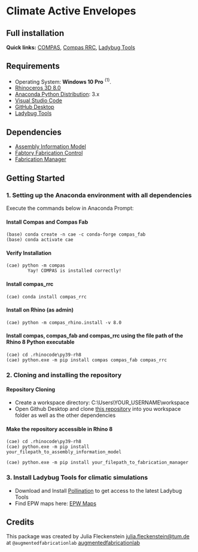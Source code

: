 # Climate Active Envelopes
## Full installation 

**Quick links:** [COMPAS](https://compas.dev/compas/latest/index.html), [Compas RRC](https://compas-rrc.github.io/compas_rrc/latest/), [Ladybug Tools](https://www.ladybug.tools/)

## Requirements

* Operating System: **Windows 10 Pro** <sup>(1)</sup>.
* [Rhinoceros 3D 8.0](https://www.rhino3d.com/)
* [Anaconda Python Distribution](https://www.anaconda.com/download/): 3.x
* [Visual Studio Code](https://code.visualstudio.com/)
* [GitHub Desktop](https://desktop.github.com/)
* [Ladybug Tools](https://docs.pollination.solutions/user-manual/grasshopper-plugin/download-and-install-the-grasshopper-plugin)

## Dependencies

* [Assembly Information Model](https://github.com/augmentedfabricationlab/assembly_information_model)
* [Fabtory Fabrication Control](https://github.com/augmentedfabricationlab/fabtory_fabrication_control)
* [Fabrication Manager](https://github.com/augmentedfabricationlab/fabrication_manager)

## Getting Started

### 1. Setting up the Anaconda environment with all dependencies

Execute the commands below in Anaconda Prompt:

#### Install Compas and Compas Fab

    (base) conda create -n cae -c conda-forge compas_fab
    (base) conda activate cae
    
#### Verify Installation

    (cae) python -m compas
            Yay! COMPAS is installed correctly!

#### Install compas_rrc
    (cae) conda install compas_rrc

#### Install on Rhino (as admin)

    (cae) python -m compas_rhino.install -v 8.0

#### Install compas, compas_fab and compas_rrc using the file path of the Rhino 8 Python executable

    (cae) cd .rhinocode\py39-rh8
    (cae) python.exe -m pip install compas compas_fab compas_rrc
       
### 2. Cloning and installing the repository

#### Repository Cloning
* Create a workspace directory: C:\Users\YOUR_USERNAME\workspace
* Open Github Desktop and clone [this repository](https://github.com/augmentedfabricationlab/climate_active_envelopes) into you workspace folder as well as the other dependencies

#### Make the repository accessible in Rhino 8

    (cae) cd .rhinocode\py39-rh8
    (cae) python.exe -m pip install your_filepath_to_assembly_information_model  

    (cae) python.exe -m pip install your_filepath_to_fabrication_manager

### 3. Install Ladybug Tools for climatic simulations
* Download and Install [Pollination](https://docs.pollination.solutions/user-manual/grasshopper-plugin/download-and-install-the-grasshopper-plugin) to get access to the latest Ladybug Tools
* Find EPW maps here: [EPW Maps](https://www.ladybug.tools/epwmap/)

## Credits

This package was created by Julia Fleckenstein <julia.fleckenstein@tum.de> at `@augmentedfabricationlab` [augmentedfabricationlab](https://github.com/augmentedfabricationlab)
